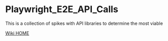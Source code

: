 # Playwright_E2E_API_Calls

This is a collection of spikes with API libraries to determine the most viable

[Wiki HOME]([Home](https://github.com/Guzikowski/Playwright_E2E_API_Calls/wiki/Home))
